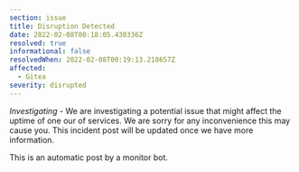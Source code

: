 ```yaml
---
section: issue
title: Disruption Detected
date: 2022-02-08T00:18:05.430336Z
resolved: true
informational: false
resolvedWhen: 2022-02-08T00:19:13.218657Z
affected:
  - Gitea
severity: disrupted
---
```

*Investigating* - We are investigating a potential issue that might affect the uptime of one our of services. We are sorry for any inconvenience this may cause you. This incident post will be updated once we have more information.

This is an automatic post by a monitor bot.
        